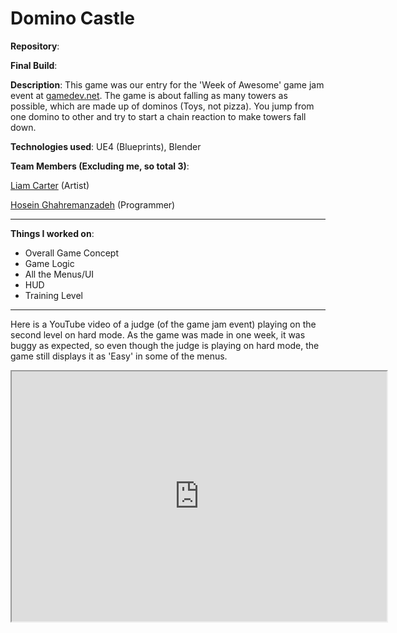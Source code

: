 # Domino Castle

**Repository**:
<a href="https://github.com/rednewt/DominoCastle"><i class="fa fa-github" style="font-size:38px"></i></a>

**Final Build**:
<a href="https://drive.google.com/open?id=0ByRMOIz9rEO0MkU2cUtWSXlfd3M"><i class="fa fa-download" style="font-size:38px"></i></a>

**Description**: This game was our entry for the 'Week of Awesome' game jam event at [gamedev.net](https://www.gamedev.net/). The game is about falling as many towers as possible, which are made up of dominos (Toys, not pizza). You jump from one domino to other and try to  start a chain reaction to make towers fall down.

**Technologies used**: UE4 (Blueprints), Blender

**Team Members (Excluding me, so total 3)**: 

[Liam Carter](https://www.artstation.com/liamcarter) (Artist)

[Hosein Ghahremanzadeh](https://github.com/IYP-Programer-Yeah) (Programmer)


---
**Things I worked on**:

* Overall Game Concept
* Game Logic
* All the Menus/UI 
* HUD 
* Training Level

---

Here is a YouTube video of a judge (of the game jam event) playing on the second level on hard mode. As the game was made in one week, it was buggy as expected, so even though the judge is playing on hard mode, the game still displays it as 'Easy' in some of the menus.

<iframe width="600" height="400"
src="https://www.youtube.com/embed/37ggLXhUfXc" allowfullscreen="true">
</iframe>